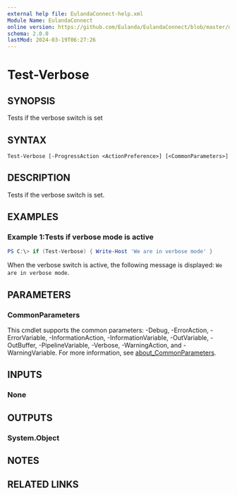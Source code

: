 ```yaml
---
external help file: EulandaConnect-help.xml
Module Name: EulandaConnect
online version: https://github.com/Eulanda/EulandaConnect/blob/master/docs/Test-Verbose.md
schema: 2.0.0
lastMod: 2024-03-19T06:27:26
---
```


# Test-Verbose

## SYNOPSIS
Tests if the verbose switch is set

## SYNTAX

```
Test-Verbose [-ProgressAction <ActionPreference>] [<CommonParameters>]
```

## DESCRIPTION
Tests if the verbose switch is set.

## EXAMPLES

### Example 1:Tests if verbose mode is active
```powershell
PS C:\> if (Test-Verbose) { Write-Host 'We are in verbose mode' }
```

When the verbose switch is active, the following message is displayed: `We are in verbose mode`.

## PARAMETERS


### CommonParameters
This cmdlet supports the common parameters: -Debug, -ErrorAction, -ErrorVariable, -InformationAction, -InformationVariable, -OutVariable, -OutBuffer, -PipelineVariable, -Verbose, -WarningAction, and -WarningVariable. For more information, see [about_CommonParameters](http://go.microsoft.com/fwlink/?LinkID=113216).

## INPUTS

### None

## OUTPUTS

### System.Object
## NOTES

## RELATED LINKS


